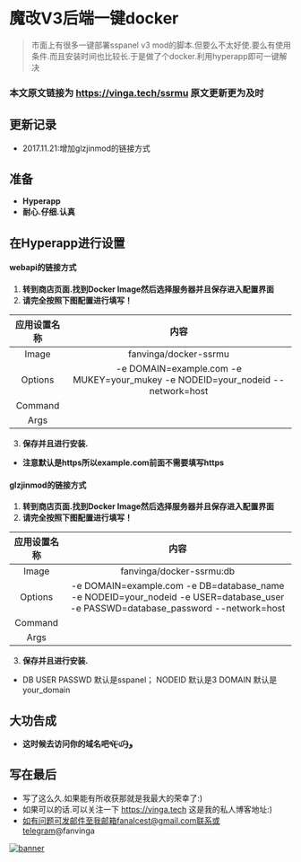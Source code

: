 # 魔改V3后端一键docker


> 市面上有很多一键部署sspanel v3 mod的脚本.但要么不太好使.要么有使用条件.而且安装时间也比较长.于是做了个docker.利用hyperapp即可一键解决

### 本文原文链接为 https://vinga.tech/ssrmu 原文更新更为及时

## 更新记录

- 2017.11.21:增加glzjinmod的链接方式

## 准备

* **Hyperapp**
* **耐心.仔细.认真**


## 在Hyperapp进行设置

#### webapi的链接方式
1. **转到商店页面.找到Docker Image然后选择服务器并且保存进入配置界面**
2. **请完全按照下图配置进行填写！**

| 应用设置名称  |                    内容                    |
| :-----: | :--------------------------------------: |
|  Image  |          fanvinga/docker-ssrmu           |
| Options | -e DOMAIN=example.com -e MUKEY=your_mukey -e NODEID=your_nodeid --network=host |
| Command |                                          |
|  Args   |                                          |

3. **保存并且进行安装.**
* **注意默认是https所以example.com前面不需要填写https**


#### glzjinmod的链接方式
1. **转到商店页面.找到Docker Image然后选择服务器并且保存进入配置界面**
2. **请完全按照下图配置进行填写！**

| 应用设置名称  |                    内容                    |
| :-----: | :--------------------------------------: |
|  Image  |         fanvinga/docker-ssrmu:db         |
| Options | -e DOMAIN=example.com -e DB=database_name -e NODEID=your_nodeid -e USER=database_user -e PASSWD=database_password --network=host |
| Command |                                          |
|  Args   |                                          |

3. **保存并且进行安装.**
* DB USER PASSWD 默认是sspanel；
  NODEID 默认是3
  DOMAIN 默认是your_domain

## 大功告成

* **这时候去访问你的域名吧٩(˃̶͈̀௰˂̶͈́)و**

## 写在最后

* 写了这么久.如果能有所收获那就是我最大的荣幸了:)
* 如果可以的话.可以关注一下 https://vinga.tech 这是我的私人博客地址:)
* 如有问题可发邮件至我邮箱fanalcest@gmail.com联系或telegram@fanvinga

<a href="https://vinga.tech"><img src="https://d.unlimit.fun/design/banner.png" alt="banner" target="_blank"></a>
